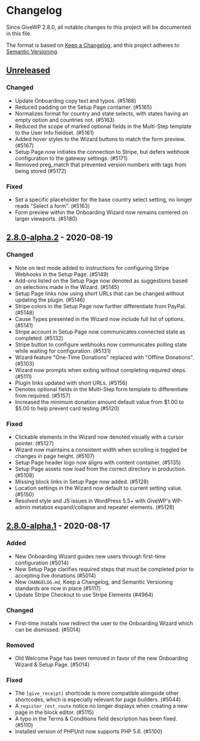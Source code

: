 # Changelog

Since GiveWP 2.8.0, all notable changes to this project will be documented in this file.

The format is based on [Keep a Changelog](https://keepachangelog.com/en/1.0.0/),
and this project adheres to [Semantic Versioning](https://semver.org/spec/v2.0.0.html).

## [Unreleased]

<!-- Changes made since the last release are stored here until a release is ready. -->

### Changed

-   Update Onboarding copy text and typos. (#5168)
-   Reduced padding on the Setup Page container. (#5165)
-   Normalizes format for country and state selects, with states having an empty option and countries not. (#5163)
-   Reduced the scope of marked optional fields in the Multi-Step template to the User Info fieldset. (#5161)
-   Added hover styles to the Wizard buttons to match the form preview. (#5167)
-   Setup Page now initiates the connection to Stripe, but defers webhook configuration to the gateway settings. (#5171)
-   Removed preg_match that prevented version numbers with tags from being stored (#5172)

### Fixed

-   Set a specific placeholder for the base country select setting, no longer reads "Select a form". (#5163)
-   Form preview within the Onboarding Wizard now remains centered on larger viewports. (#5180)

## [2.8.0-alpha.2] - 2020-08-19

### Changed

-   Note on test mode added to instructions for configuring Stripe Webhooks in the Setup Page. (#5149)
-   Add-ons listed on the Setup Page now denoted as suggestions based on selections made in the Wizard. (#5145)
-   Setup Page links now using short URLs that can be changed without updating the plugin. (#5146)
-   Stripe colors in the Setup Page now further differentiate from PayPal. (#5148)
-   Cause Types presented in the Wizard now include full list of options. (#5141)
-   Stripe account in Setup Page now communicates connected state as completed. (#5132)
-   Stripe button to configure webhooks now communicates polling state while waiting for configuration. (#5131)
-   Wizard feature "One-Time Donations" replaced with "Offline Donations". (#5103)
-   Wizard now prompts when exiting without completing required steps. (#5111)
-   Plugin links updated with short URLs. (#5156)
-   Denotes optional fields in the Multi-Step form template to differentiate from required. (#5157)
-   Increased the minimum donation amount default value from $1.00 to $5.00 to help prevent card testing (#5120)

### Fixed

-   Clickable elements in the Wizard now denoted visually with a cursor pointer. (#5127)
-   Wizard now maintains a consistent width when scrolling is toggled be changes in page height. (#5107)
-   Setup Page header logo now aligns with content container. (#5135)
-   Setup Page assets now load from the correct directory in production. (#5108)
-   Missing block links in Setup Page now added. (#5128)
-   Location settings in the Wizard now default to current setting value. (#5150)
-   Resolved style and JS issues in WordPress 5.5+ with GiveWP's WP-admin metabox expand/collapse and repeater elements. (#5126)

## [2.8.0-alpha.1] - 2020-08-17

### Added

-   New Onboarding Wizard guides new users through first-time configuration (#5014)
-   New Setup Page clarifies required steps that must be completed prior to accepting live donations (#5014)
-   New `CHANGELOG.md`, Keep a Changelog, and Semantic Versioning standards are now in place (#5117)
-   Update Stripe Checkout to use Stripe Elements (#4964)

### Changed

-   First-time installs now redirect the user to the Onboarding Wizard which can be dismissed. (#5014)

### Removed

-   Old Welcome Page has been removed in favor of the new Onboarding Wizard & Setup Page. (#5014)

### Fixed

-   The `[give_receipt]` shortcode is more compatible alongside other shortcodes, which is especially relevant for page builders. (#5044)
-   A `register_rest_route` notice no longer displays when creating a new page in the block editor. (#5115)
-   A typo in the Terms & Conditions field description has been fixed. (#5110)
-   Installed version of PHPUnit now supports PHP 5.6. (#5100)

[unreleased]: https://github.com/impress-org/givewp/compare/2.8.0-alpha.2...HEAD
[2.8.0-alpha.2]: https://github.com/impress-org/givewp/compare/2.8.0-alpha.1...2.8.0-alpha.2
[2.8.0-alpha.1]: https://github.com/impress-org/givewp/releases/tag/2.8.0-alpha.1
